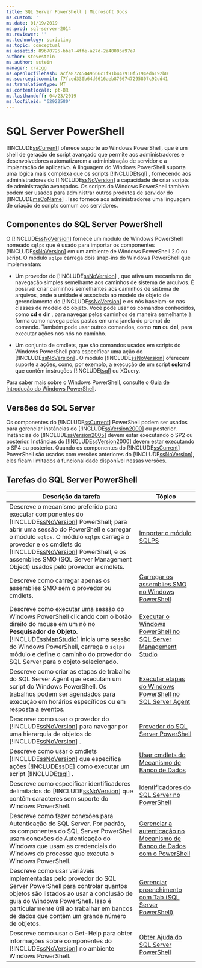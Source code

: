 ```yaml
---
title: SQL Server PowerShell | Microsoft Docs
ms.custom: ''
ms.date: 01/19/2019
ms.prod: sql-server-2014
ms.reviewer: ''
ms.technology: scripting
ms.topic: conceptual
ms.assetid: 89b70725-bbe7-4ffe-a27d-2a40005a97e7
author: stevestein
ms.author: sstein
manager: craigg
ms.openlocfilehash: acfa87245449566c1f91b447910f5194eda192b0
ms.sourcegitcommit: f7fced330b64d6616aeb8766747295807c92dd41
ms.translationtype: MT
ms.contentlocale: pt-BR
ms.lasthandoff: 04/23/2019
ms.locfileid: "62922580"
---
```

# <a name="sql-server-powershell"></a>SQL Server PowerShell
  [!INCLUDE[ssCurrent](../includes/sscurrent-md.md)] oferece suporte ao Windows PowerShell, que é um shell de geração de script avançado que permite aos administradores e desenvolvedores automatizarem a administração de servidor e a implantação de aplicativo. A linguagem do Windows PowerShell suporta uma lógica mais complexa que os scripts [!INCLUDE[tsql](../includes/tsql-md.md)] , fornecendo aos administradores do [!INCLUDE[ssNoVersion](../includes/ssnoversion-md.md)] a capacidade de criar scripts de administração avançados. Os scripts do Windows PowerShell também podem ser usados para administrar outros produtos de servidor do [!INCLUDE[msCoName](../includes/msconame-md.md)] . Isso fornece aos administradores uma linguagem de criação de scripts comum aos servidores.  
  
## <a name="sql-server-powershell-components"></a>Componentes do SQL Server PowerShell  
 O [!INCLUDE[ssNoVersion](../includes/ssnoversion-md.md)] fornece um módulo de Windows PowerShell nomeado `sqlps` que é usado para importar os componentes [!INCLUDE[ssNoVersion](../includes/ssnoversion-md.md)] em um ambiente de Windows PowerShell 2.0 ou script. O módulo `sqlps` carrega dois snap-ins do Windows PowerShell que implementam:  
  
-   Um provedor do [!INCLUDE[ssNoVersion](../includes/ssnoversion-md.md)] , que ativa um mecanismo de navegação simples semelhante aos caminhos de sistema de arquivos. É possível criar caminhos semelhantes aos caminhos de sistema de arquivos, onde a unidade é associada ao modelo de objeto de gerenciamento do [!INCLUDE[ssNoVersion](../includes/ssnoversion-md.md)] e os nós baseiam-se nas classes de modelo do objeto. Você pode usar os comandos conhecidos, como **cd** e **dir** , para navegar pelos caminhos de maneira semelhante à forma como navega pelas pastas em uma janela do prompt de comando. Também pode usar outros comandos, como **ren** ou **del**, para executar ações nos nós no caminho.  
  
-   Um conjunto de cmdlets, que são comandos usados em scripts do Windows PowerShell para especificar uma ação do [!INCLUDE[ssNoVersion](../includes/ssnoversion-md.md)] . O módulo [!INCLUDE[ssNoVersion](../includes/ssnoversion-md.md)] oferecem suporte a ações, como, por exemplo, a execução de um script **sqlcmd** que contém instruções [!INCLUDE[tsql](../includes/tsql-md.md)] ou XQuery.  
  
 Para saber mais sobre o Windows PowerShell, consulte o [Guia de Introdução do Windows PowerShell](https://msdn.microsoft.com/library/hh857337.aspx).  
  
## <a name="sql-server-versions"></a>Versões do SQL Server  
 Os componentes do [!INCLUDE[ssCurrent](../includes/sscurrent-md.md)] PowerShell podem ser usados para gerenciar instâncias do [!INCLUDE[ssVersion2000](../includes/ssversion2000-md.md)] ou posterior. Instâncias do [!INCLUDE[ssVersion2005](../includes/ssversion2005-md.md)] devem estar executando o SP2 ou posterior. Instâncias do [!INCLUDE[ssVersion2000](../includes/ssversion2000-md.md)] devem estar executando o SP4 ou posterior. Quando os componentes do [!INCLUDE[ssCurrent](../includes/sscurrent-md.md)] PowerShell são usados com versões anteriores do [!INCLUDE[ssNoVersion](../includes/ssnoversion-md.md)], eles ficam limitados à funcionalidade disponível nessas versões.  
  
## <a name="sql-server-powershell-tasks"></a>Tarefas do SQL Server PowerShell  
  
|Descrição da tarefa|Tópico|  
|----------------------|-----------|  
|Descreve o mecanismo preferido para executar componentes do [!INCLUDE[ssNoVersion](../includes/ssnoversion-md.md)] PowerShell; para abrir uma sessão do PowerShell e carregar o módulo `sqlps`. O módulo `sqlps` carrega o provedor e os cmdlets do [!INCLUDE[ssNoVersion](../includes/ssnoversion-md.md)] PowerShell, e os assemblies SMO (SQL Server Management Object) usados pelo provedor e cmdlets.|[Importar o módulo SQLPS](../database-engine/import-the-sqlps-module.md)|  
|Descreve como carregar apenas os assemblies SMO sem o provedor ou cmdlets.|[Carregar os assemblies SMO no Windows PowerShell](load-the-smo-assemblies-in-windows-powershell.md)|  
|Descreve como executar uma sessão do Windows PowerShell clicando com o botão direito do mouse em um nó no **Pesquisador de Objeto**. [!INCLUDE[ssManStudio](../includes/ssmanstudio-md.md)] inicia uma sessão do Windows PowerShell, carrega o `sqlps` módulo e define o caminho do provedor do SQL Server para o objeto selecionado.|[Executar o Windows PowerShell no SQL Server Management Studio](run-windows-powershell-from-sql-server-management-studio.md)|  
|Descreve como criar as etapas de trabalho do SQL Server Agent que executam um script do Windows PowerShell. Os trabalhos podem ser agendados para execução em horários específicos ou em resposta a eventos.|[Executar etapas do Windows PowerShell no SQL Server Agent](run-windows-powershell-steps-in-sql-server-agent.md)|  
|Descreve como usar o provedor do [!INCLUDE[ssNoVersion](../includes/ssnoversion-md.md)] para navegar por uma hierarquia de objetos do [!INCLUDE[ssNoVersion](../includes/ssnoversion-md.md)] .|[Provedor do SQL Server PowerShell](sql-server-powershell-provider.md)|  
|Descreve como usar o cmdlets [!INCLUDE[ssNoVersion](../includes/ssnoversion-md.md)] que especifica ações [!INCLUDE[ssDE](../includes/ssde-md.md)] como executar um script [!INCLUDE[tsql](../includes/tsql-md.md)] .|[Usar cmdlets do Mecanismo de Banco de Dados](../database-engine/use-the-database-engine-cmdlets.md)|  
|Descreve como especificar identificadores delimitados do [!INCLUDE[ssNoVersion](../includes/ssnoversion-md.md)] que contêm caracteres sem suporte do Windows PowerShell.|[Identificadores do SQL Server no PowerShell](sql-server-identifiers-in-powershell.md)|  
|Descreve como fazer conexões para Autenticação do SQL Server. Por padrão, os componentes do SQL Server PowerShell usam conexões de Autenticação do Windows que usam as credenciais do Windows do processo que executa o Windows PowerShell.|[Gerenciar a autenticação no Mecanismo de Banco de Dados com o PowerShell](manage-authentication-in-database-engine-powershell.md)|  
|Descreve como usar variáveis implementadas pelo provedor do SQL Server PowerShell para controlar quantos objetos são listados ao usar a conclusão de guia do Windows PowerShell. Isso é particularmente útil ao trabalhar em bancos de dados que contêm um grande número de objetos.|[Gerenciar preenchimento com Tab &#40;SQL Server PowerShell&#41;](manage-tab-completion-sql-server-powershell.md)|  
|Descreve como usar o Get-Help para obter informações sobre componentes do [!INCLUDE[ssNoVersion](../includes/ssnoversion-md.md)] no ambiente Windows PowerShell.|[Obter Ajuda do SQL Server PowerShell](../database-engine/get-help-sql-server-powershell.md)|  
  
  
